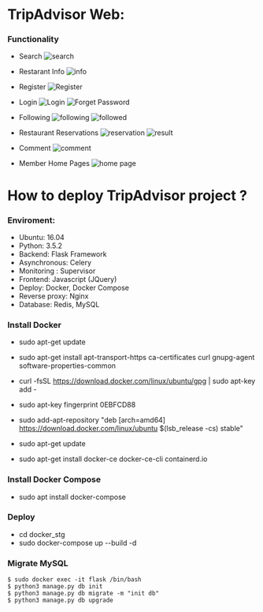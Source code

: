 # TripAdvisor Web:
### Functionality 
* Search
![search](https://img.onl/sN77e)

* Restarant Info
![info](https://img.onl/WebhQ7)

* Register
![Register](https://img.onl/NCrPZL)

* Login
![Login](https://img.onl/s1eSpe)
![Forget Password](https://img.onl/hUrWhE)

* Following
![following](https://img.onl/nzihcs)
![followed](https://img.onl/oh8cE4)

* Restaurant Reservations
![reservation](https://img.onl/E3MCA)
![result](https://doc-00-08-docs.googleusercontent.com/docs/securesc/1qd851odt4r7pd2q31bv3l2gef4q4vlk/u878jtuppj2s8bnfqdfc3rr32fhcq0ar/1598062500000/12743253038928060072/02371497822323619930/1G4DQ_iHHpBFiaL2E9gd1E6ADppNJG_NO?authuser=1&nonce=n8qtgmhtp0pb8&user=02371497822323619930&hash=svbe8butjodm8qckvumipvqdufjog8nr)

* Comment
![comment](https://img.onl/bm3bMf)

* Member Home Pages
![home page](https://img.onl/E6NuSQ)



# How to deploy TripAdvisor project ? 
### Enviroment:
* Ubuntu: 16.04 
* Python: 3.5.2
* Backend: Flask Framework
* Asynchronous: Celery
* Monitoring : Supervisor
* Frontend: Javascript (JQuery)
* Deploy: Docker, Docker Compose
* Reverse proxy: Nginx
* Database: Redis, MySQL


### Install Docker
* sudo apt-get update

* sudo apt-get install apt-transport-https ca-certificates curl gnupg-agent software-properties-common

* curl -fsSL https://download.docker.com/linux/ubuntu/gpg | sudo apt-key add -

* sudo apt-key fingerprint 0EBFCD88

* sudo add-apt-repository "deb [arch=amd64] https://download.docker.com/linux/ubuntu
$(lsb_release -cs)
stable"

* sudo apt-get update

* sudo apt-get install docker-ce docker-ce-cli containerd.io


### Install Docker Compose
* sudo apt install docker-compose


### Deploy 
* cd docker_stg
* sudo docker-compose up --build -d


### Migrate MySQL

```
$ sudo docker exec -it flask /bin/bash
$ python3 manage.py db init
$ python3 manage.py db migrate -m "init db"
$ python3 manage.py db upgrade
```